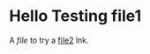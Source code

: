 #   Hello Testing file1

A *file* to try a [file2] lnk.

[file2]: https://github.com/hello/blob/main/file2.md
